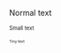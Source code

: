 Normal text

<sub><sup>Small text</sup></sub>

<sub><sup><sub><sup>Tiny text</sup></sub></sup></sub>
